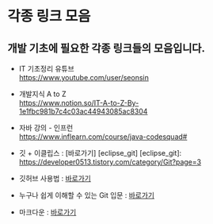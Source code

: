 각종 링크 모음
=============

개발 기초에 필요한 각종 링크들의 모음입니다.
-------------

* IT 기초정리 유튜브   
https://www.youtube.com/user/seonsin

* 개발지식 A to Z   
https://www.notion.so/IT-A-to-Z-By-1e1fbc981b7c4c03ac44943085ac8304

* 자바 강의 - 인프런   
https://www.inflearn.com/course/java-codesquad#

* 깃 + 이클립스 : [바로가기] [eclipse_git]
[eclipse_git]: https://developer0513.tistory.com/category/Git?page=3

* 깃허브 사용법 : [바로가기][usegit]

[usegit]: https://blog.naver.com/PostView.nhn?blogId=bb_&logNo=221275930970&proxyReferer=https:%2F%2Fwww.google.com%2F "Go usegit"

* 누구나 쉽게 이해할 수 있는 Git 입문 : [바로가기][git_tutorial]

[git_tutorial]: https://backlog.com/git-tutorial/kr/intro/intro1_1.html

* 마크다운 : [바로가기][markdown]

[markdown]: https://gist.github.com/ihoneymon/652be052a0727ad59601

